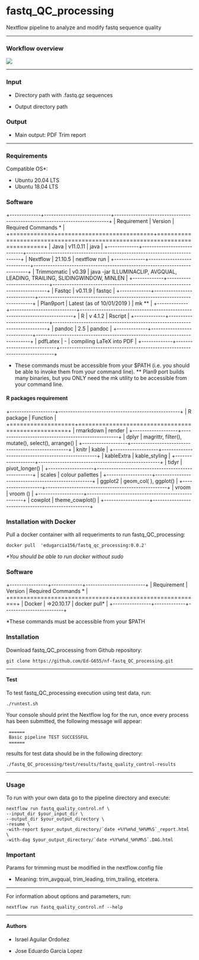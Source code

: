 # **fastq_QC_processing**

Nextflow pipeline to analyze and modify fastq sequence quality

------------------------------------------------------------------------

### Workflow overview

![](workflow.png)

------------------------------------------------------------------------

### Input

-   Directory path with .fastq.gz sequences

-   Output directory path

### Output

-   Main output: PDF Trim report

------------------------------------------------------------------------

### Requirements

Compatible OS\*:

-   Ubuntu 20.04 LTS
-   Ubuntu 18.04 LTS

### Software

+-------------+----------------------------+---------------------------------------------------------------------------+
| Requirement | Version                    | Required Commands \*                                                      |
+=============+============================+===========================================================================+
| Java        | v11.0.11                   | java                                                                      |
+-------------+----------------------------+---------------------------------------------------------------------------+
| Nextflow    | 21.10.5                    | nextflow run                                                              |
+-------------+----------------------------+---------------------------------------------------------------------------+
| Trimmomatic | v0.39                      | java -jar ILLUMINACLIP, AVGQUAL, LEADING, TRAILING, SLIDINGWINDOW, MINLEN |
+-------------+----------------------------+---------------------------------------------------------------------------+
| Fastqc      | v0.11.9                    | fastqc                                                                    |
+-------------+----------------------------+---------------------------------------------------------------------------+
| Plan9port   | Latest (as of 10/01/2019 ) | mk \*\*                                                                   |
+-------------+----------------------------+---------------------------------------------------------------------------+
| R           | v 4.1.2                    | Rscript                                                                   |
+-------------+----------------------------+---------------------------------------------------------------------------+
| pandoc      | 2.5                        | pandoc                                                                    |
+-------------+----------------------------+---------------------------------------------------------------------------+
| pdfLatex    | \-                         | compiling LaTeX into PDF                                                  |
+-------------+----------------------------+---------------------------------------------------------------------------+

-   These commands must be accessible from your \$PATH (i.e. you should be able to invoke them from your command line). \*\* Plan9 port builds many binaries, but you ONLY need the mk utility to be accessible from your command line.

#### R packages requirement

+-------------------+---------------------------------------------------+
| R package         | Function                                          |
+===================+===================================================+
| rmarkdown         | render                                            |
+-------------------+---------------------------------------------------+
| dplyr             | magrittr, filter(), mutate(), select(), arrange() |
+-------------------+---------------------------------------------------+
| knitr             | kable                                             |
+-------------------+---------------------------------------------------+
| kableExtra        | kable_styling                                     |
+-------------------+---------------------------------------------------+
| tidyr             | pivot_longer()                                    |
+-------------------+---------------------------------------------------+
| scales            | colour pallettes                                  |
+-------------------+---------------------------------------------------+
| ggplot2           | geom_col( ), ggplot()                             |
+-------------------+---------------------------------------------------+
| vroom             | vroom ()                                          |
+-------------------+---------------------------------------------------+
| cowplot           | theme_cowplot()                                   |
+-------------------+---------------------------------------------------+

### Installation with Docker

Pull a docker container with all requeriments to run fastq_QC_processing:

    docker pull  'edugarcia156/fastq_qc_processing:0.0.2'

*\*You should be able to run docker without sudo*

### Software

+----------------+-------------+-------------------------+
| Requirement    | Version     | Required Commands \*    |
+================+=============+=========================+
| Docker         | =\>20.10.17 | docker pull\*           |
+----------------+-------------+-------------------------+

\*These commands must be accessible from your \$PATH

### Installation

Download fastq_QC_processing from Github repository:

    git clone https://github.com/Ed-G655/nf-fastq_QC_processing.git

------------------------------------------------------------------------

#### Test

To test fastq_QC_processing execution using test data, run:

    ./runtest.sh 

Your console should print the Nextflow log for the run, once every process has been submitted, the following message will appear:

     ======
     Basic pipeline TEST SUCCESSFUL
     ======

results for test data should be in the following directory:

    ./fastq_QC_processing/test/results/fastq_quality_control-results

------------------------------------------------------------------------

### Usage

To run with your own data go to the pipeline directory and execute:

    nextflow run fastq_quality_control.nf \
    --input_dir $your_input_dir \
    --output_dir $your_output_directory \
    -resume \
    -with-report $your_output_directory/`date +%Y%m%d_%H%M%S`_report.html \
    -with-dag $your_output_directory/`date +%Y%m%d_%H%M%S`.DAG.html  

### Important

Params for trimming must be modified in the nextflow.config file

-   Meaning: trim_avgqual, trim_leading, trim_trailing, etcetera.

------------------------------------------------------------------------

For information about options and parameters, run:

    nextflow run fastq_quality_control.nf --help

------------------------------------------------------------------------

#### Authors

-   Israel Aguilar Ordoñez

-   Jose Eduardo Garcia Lopez
